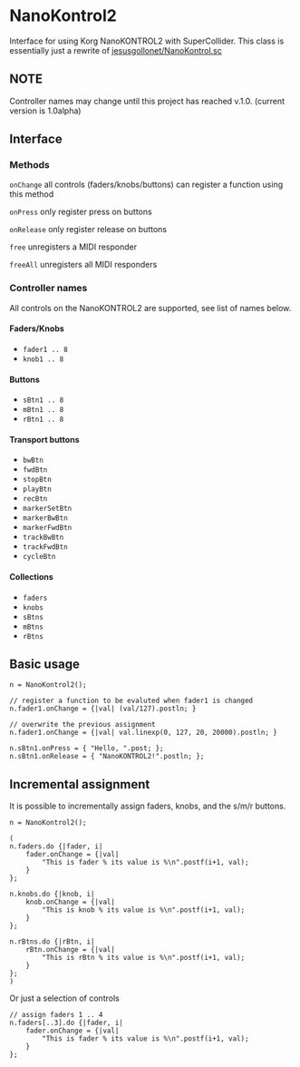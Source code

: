 NanoKontrol2
============

Interface for using Korg NanoKONTROL2 with SuperCollider. This class is essentially just a rewrite of [jesusgollonet/NanoKontrol.sc](https://github.com/jesusgollonet/NanoKontrol.sc)

NOTE
----

Controller names may change until this project has reached v.1.0. (current version is 1.0alpha)

Interface
---------

### Methods

`onChange` all controls (faders/knobs/buttons) can register a function using this method

`onPress` only register press on buttons

`onRelease` only register release on buttons

`free` unregisters a MIDI responder

`freeAll` unregisters all MIDI responders

### Controller names

All controls on the NanoKONTROL2 are supported, see list of names below.

#### Faders/Knobs

* `fader1 .. 8`
* `knob1 .. 8`

#### Buttons

* `sBtn1 .. 8`
* `mBtn1 .. 8`
* `rBtn1 .. 8`

#### Transport buttons

* `bwBtn`
* `fwdBtn` 
* `stopBtn` 
* `playBtn` 
* `recBtn`
* `markerSetBtn` 
* `markerBwBtn` 
* `markerFwdBtn` 
* `trackBwBtn`
* `trackFwdBtn` 
* `cycleBtn`

#### Collections

* `faders`
* `knobs`
* `sBtns`
* `mBtns`
* `rBtns`

Basic usage
-----------

```
n = NanoKontrol2();

// register a function to be evaluted when fader1 is changed
n.fader1.onChange = {|val| (val/127).postln; }

// overwrite the previous assignment
n.fader1.onChange = {|val| val.linexp(0, 127, 20, 20000).postln; }

n.sBtn1.onPress = { "Hello, ".post; };
n.sBtn1.onRelease = { "NanoKONTROL2!".postln; };

```

Incremental assignment
----------------------

It is possible to incrementally assign faders, knobs, and the s/m/r buttons.

```
n = NanoKontrol2();

(
n.faders.do {|fader, i|
    fader.onChange = {|val|
        "This is fader % its value is %\n".postf(i+1, val);
    }
};

n.knobs.do {|knob, i|
    knob.onChange = {|val|
        "This is knob % its value is %\n".postf(i+1, val);
    }
};

n.rBtns.do {|rBtn, i|
    rBtn.onChange = {|val|
        "This is rBtn % its value is %\n".postf(i+1, val);
    }
};
)

```

Or just a selection of controls
```
// assign faders 1 .. 4
n.faders[..3].do {|fader, i| 
    fader.onChange = {|val|
        "This is fader % its value is %\n".postf(i+1, val);
    }
};
```

